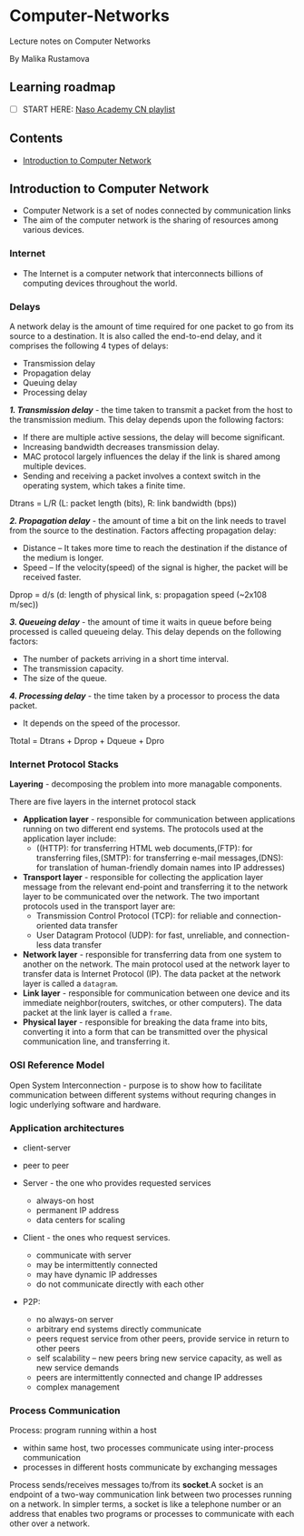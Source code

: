 # Computer-Networks
Lecture notes on Computer Networks 

By Malika Rustamova

## Learning roadmap
- [ ] START HERE: [Naso Academy CN playlist](https://youtube.com/playlist?list=PLBlnK6fEyqRgMCUAG0XRw78UA8qnv6jEx&feature=shares)


## Contents
- [Introduction to Computer Network](#introduction-to-computer-network)

## Introduction to Computer Network
- Computer Network is a set of nodes connected by communication links
- The aim of the computer network is the sharing of resources among various devices.
### Internet
- The Internet is a computer network that interconnects billions of computing devices 
throughout the world.

### Delays
A network delay is the amount of time required for one packet to go from its source to a destination. It is also called the end-to-end delay, and it comprises the following 4 types of delays:

- Transmission delay
- Propagation delay
- Queuing delay
- Processing delay

***1. Transmission delay*** - the time taken to transmit a packet from the host to the transmission medium. 
This delay depends upon the following factors:

- If there are multiple active sessions, the delay will become significant.
- Increasing bandwidth decreases transmission delay.
- MAC protocol largely influences the delay if the link is shared among multiple devices.
- Sending and receiving a packet involves a context switch in the operating system, which takes a finite time.

Dtrans = L/R (L: packet length (bits), R: link bandwidth (bps))

***2. Propagation delay*** - the amount of time a bit on the link needs to travel from the source to the destination.
Factors affecting propagation delay:  

- Distance – It takes more time to reach the destination if the distance of the medium is longer. 
- Speed – If the velocity(speed) of the signal is higher, the packet will be received faster.  

Dprop = d/s (d: length of physical link, s: propagation speed (~2x108 m/sec))

***3. Queueing delay*** - the amount of time it waits in queue before being processed is called queueing delay. 
This delay depends on the following factors:

- The number of packets arriving in a short time interval.
- The transmission capacity.
- The size of the queue.

***4. Processing delay*** - the time taken by a processor to process the data packet.
- It depends on the speed of the processor.

Ttotal = Dtrans + Dprop + Dqueue + Dpro

### Internet Protocol Stacks

**Layering** - decomposing the problem into more managable components.

There are five layers in the internet protocol stack
- **Application layer** - responsible for communication between applications running on two different end systems. The protocols used at the application layer include:
  - ((HTTP): for transferring HTML web documents,(FTP): for transferring files,(SMTP): for transferring e-mail messages,(DNS): for translation of human-friendly domain names into IP addresses)
 - **Transport layer** - responsible for collecting the application layer message from the relevant end-point and transferring it to the network layer to be communicated over the network. The two important protocols used in the transport layer are:
    - Transmission Control Protocol (TCP): for reliable and connection-oriented data transfer
    - User Datagram Protocol (UDP): for fast, unreliable, and connection-less data transfer
- **Network layer** - responsible for transferring data from one system to another on the network. The main protocol used at the network layer to transfer data is Internet Protocol (IP). The data packet at the network layer is called a `datagram`.
- **Link layer** - responsible for communication between one device and its immediate neighbor(routers, switches, or other computers). The data packet at the link layer is called a `frame`.
- **Physical layer** - responsible for breaking the data frame into bits, converting it into a form that can be transmitted over the physical communication line, and transferring it.

### OSI Reference Model
Open System Interconnection - purpose is to show how to facilitate communication between different systems without requring changes in logic underlying software and hardware.

### Application architectures
- client-server
- peer to peer
  
- Server - the one who provides requested services
   - always-on host
   - permanent IP address
   - data centers for scaling

- Client - the ones who request services.
  - communicate with server
  - may be intermittently connected
  - may have dynamic IP addresses
  - do not communicate directly with each other 
 
 - P2P:
   - no always-on server
   - arbitrary end systems directly communicate
   - peers request service from other peers, provide service in return to other peers
   - self scalability – new peers bring new service capacity, as well as new service demands
   - peers are intermittently connected and change IP addresses
   - complex management
  
### Process Communication
Process: program running within a host

- within same host, two processes communicate using inter-process communication
- processes in different hosts communicate by exchanging messages

Process sends/receives messages to/from its **socket**.A socket is an endpoint of a two-way communication link between two processes running on a network. In simpler terms, a socket is like a telephone number or an address that enables two programs or processes to communicate with each other over a network.
